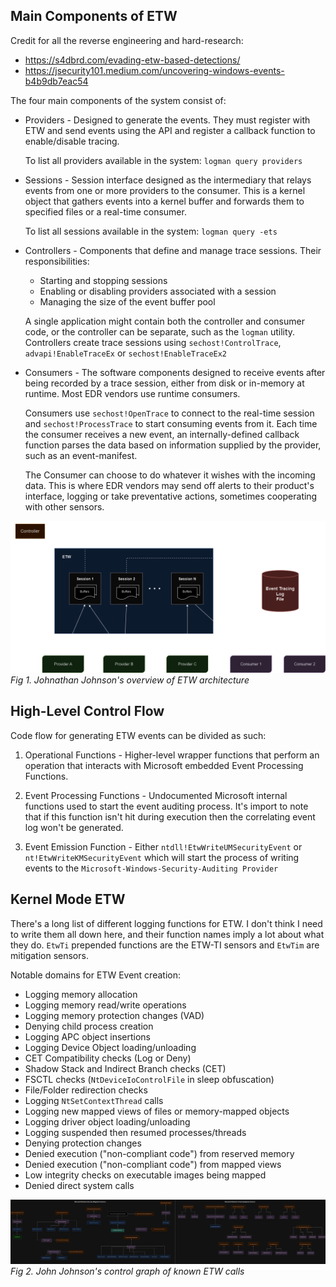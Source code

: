 ## Main Components of ETW

Credit for all the reverse engineering and hard-research:
- https://s4dbrd.com/evading-etw-based-detections/
- https://jsecurity101.medium.com/uncovering-windows-events-b4b9db7eac54
    
The four main components of the system consist of:

- Providers - Designed to generate the events. They must register with ETW and send events using the API and register a callback function to enable/disable tracing.

	To list all providers available in the system: `logman query providers`

- Sessions - Session interface designed as the intermediary that relays events from one or more providers to the consumer. This is a kernel object that gathers events into a kernel buffer and forwards them to specified files or a real-time consumer.

	To list all sessions available in the system: `logman query -ets`
	
- Controllers - Components that define and manage trace sessions. Their responsibilities:
	- Starting and stopping sessions
	- Enabling or disabling providers associated with a session
	- Managing the size of the event buffer pool
	
	A single application might contain both the controller and consumer code, or the controller can be separate, such as the `logman` utility. Controllers create trace sessions using `sechost!ControlTrace`, `advapi!EnableTraceEx` or `sechost!EnableTraceEx2`

- Consumers - The software components designed to receive events after being recorded by a trace session, either from disk or in-memory at runtime. Most EDR vendors use runtime consumers.

	Consumers use `sechost!OpenTrace` to connect to the real-time session and `sechost!ProcessTrace` to start consuming events from it. Each time the consumer receives a new event, an internally-defined callback function parses the data based on information supplied by the provider, such as an event-manifest.

	The Consumer can choose to do whatever it wishes with the incoming data. This is where EDR vendors may send off alerts to their product's interface, logging or take preventative actions, sometimes cooperating with other sensors.

![](etw.png?raw=true)
*Fig 1. Johnathan Johnson's overview of ETW architecture*

## High-Level Control Flow
Code flow for generating ETW events can be divided as such:
1. Operational Functions - Higher-level wrapper functions that perform an operation that interacts with Microsoft embedded Event Processing Functions.

2. Event Processing Functions - Undocumented Microsoft internal functions used to start the event auditing process. It's import to note that if this function isn't hit during execution then the correlating event log won't be generated.

3.  Event Emission Function - Either `ntdll!EtwWriteUMSecurityEvent` or `nt!EtwWriteKMSecurityEvent` which will start the process of writing events to the `Microsoft-Windows-Security-Auditing Provider`


## Kernel Mode ETW

There's a long list of different logging functions for ETW. I don't think I need to write them all down here, and their function names imply a lot about what they do.  `EtwTi` prepended functions are the ETW-TI sensors and `EtwTim` are mitigation sensors.

Notable domains for ETW Event creation:
- Logging memory allocation
- Logging memory read/write operations  
- Logging memory protection changes (VAD)
- Denying child process creation 
- Logging APC object insertions 
- Logging Device Object loading/unloading
- CET Compatibility checks (Log or Deny)
- Shadow Stack and Indirect Branch checks (CET)
- FSCTL checks (`NtDeviceIoControlFile` in sleep obfuscation)
- File/Folder redirection checks
- Logging `NtSetContextThread` calls
- Logging new mapped views of files or memory-mapped objects
- Logging driver object loading/unloading
- Logging suspended then resumed processes/threads
- Denying protection changes
- Denied execution ("non-compliant code") from reserved memory
- Denied execution ("non-compliant code") from mapped views
- Low integrity checks on executable images being mapped
- Denied direct system calls

![](IDA_Diagram.drawio.png?raw=true)
*Fig 2. John Johnson's control graph of known ETW calls*

